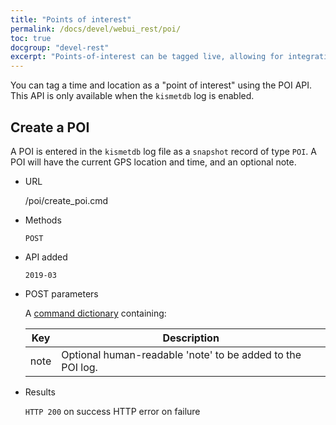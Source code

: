 ```yaml
---
title: "Points of interest"
permalink: /docs/devel/webui_rest/poi/
toc: true
docgroup: "devel-rest"
excerpt: "Points-of-interest can be tagged live, allowing for integration of physical buttons or other scripts to make a kismetdb entry for future analysis."
---
```

You can tag a time and location as a "point of interest" using the POI API.  This API is only available when the `kismetdb` log is enabled.

## Create a POI

A POI is entered in the `kismetdb` log file as a `snapshot` record of type `POI`.  A POI will have the current GPS location and time, and an optional note.

* URL

    /poi/create_poi.cmd

* Methods

    `POST`

* API added

    `2019-03`

* POST parameters

    A [command dictionary](/docs/devel/webui_rest/commands/) containing:

    | Key  | Description                                                |
    | ---  | -----------                                                |
    | note | Optional human-readable 'note' to be added to the POI log. |

* Results

    `HTTP 200` on success
    HTTP error on failure

